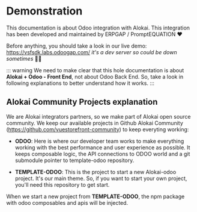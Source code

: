 # Demonstration

This documentation is about Odoo integration with Alokai. This integration has been developed and maintained by ERPGAP / PromptEQUATION ❤️

Before anything, you should take a look in our live demo: https://vsfsdk.labs.odoogap.com/ _it's a dev server so could be down sometimes_ :man_shrugging:

::: warning
We need to make clear that this hole documentation is about **Alokai + Odoo - Front End**, not about Odoo Back End. So, take a look in following explanations to better understand how it works.
:::

## Alokai Community Projects explanation

We are Alokai integrators partners, so we make part of Alokai open source community. We keep our available projects in Github Alokai Community (https://github.com/vuestorefront-community) to keep everyting working:

- **ODOO**: Here is where our developer team works to make everything working with the best performance and user experience as possible. It keeps composable logic, the API connections to ODOO world and a git submodule pointer to template-odoo repository.

- **TEMPLATE-ODOO**: This is the project to start a new Alokai-odoo project. It's our main theme. So, if you want to start your own project, you'll need this repository to get start.

When we start a new project from **TEMPLATE-ODOO**, the npm package with odoo composables and apis will be injected.
